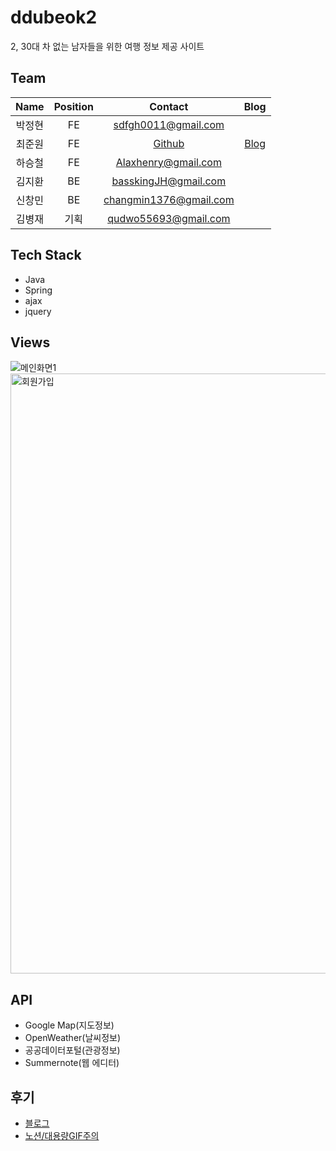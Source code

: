 # ddubeok2
2, 30대 차 없는 남자들을 위한 여행 정보 제공 사이트

## Team
|Name|Position|Contact|Blog|
|:---:|:---:|:---:|:---:|
|박정현|FE|sdfgh0011@gmail.com||
|최준원|FE|[Github](https://github.com/gomyo)|[Blog](https://jdev.tistory.com)|
|하승철|FE|Alaxhenry@gmail.com||
|김지환|BE|basskingJH@gmail.com||
|신창민|BE|changmin1376@gmail.com||
|김병재|기획|qudwo55693@gmail.com||

## Tech Stack
- Java
- Spring
- ajax
- jquery

## Views
![메인화면1](https://user-images.githubusercontent.com/40337311/99405231-e0ffe300-292f-11eb-9423-5e335b4418a7.png)
<img width="960" alt="회원가입" src="https://user-images.githubusercontent.com/40337311/99405335-fe34b180-292f-11eb-87c2-fb3919f1b3b7.png">

## API
- Google Map(지도정보)
- OpenWeather(날씨정보)
- 공공데이터포털(관광정보)
- Summernote(웹 에디터)

## 후기
- [블로그](https://jdev.tistory.com/43)
- [노션/대용량GIF주의](https://www.notion.so/engcraft/356c08b77f8742a1885b07ef785155b1)
